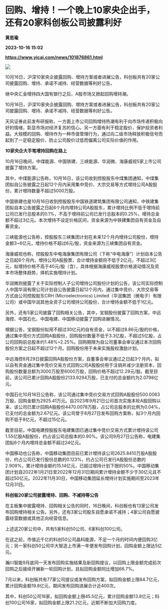 # 回购、增持！一个晚上10家央企出手，还有20家科创板公司披露利好
**黄思瑜**

**2023-10-16 15:02**

**https://www.yicai.com/news/101876861.html**

![](https://imgcdn.yicai.com/uppics/slides/2023/10/a517ed459bde03f2bd525832f541ce06.jpg)

10月16日，沪深10家央企披露回购、增持方案或者进展公告，科创板共有20家公司披露回购、增持、承诺不减持、经营数据等利好公告。

继中央汇金增持四大国有银行之后，A股市场又掀起回购增持潮。

10月16日，沪深10家央企披露回购、增持方案或者进展公告，科创板共有20家公司披露回购、增持、承诺不减持、经营数据等利好公告。

天风证券此前发布研报称，一方面上市公司回购增持热潮有利于向市场传递积极向好的情绪，彰显市场对经济复苏的信心。另一方面有利于稳定股价，保护投资者利益。大规模的回购、增持作为一种市值管理行为，通过向二级市场释放积极信号而起到了一定稳定股价、防止公司股价过低而偏离公司实际价值的作用。

**10家央企大手笔增持回购在路上**

10月16日晚间，中煤能源、中国铁建、三峡能源、华润微、海康威视5家上市公司披露了增持方案。

其中，中煤能源公告称，10月16日，该公司收到控股股东中煤集团通知，中煤集团拟自公告披露之日起12个月内采用集中竞价、大宗交易等方式增持公司A股股份，累计增持数量不超过5000万股。

中国铁建也是10月16日收到控股股东中国铁道建筑集团有限公司通知，中铁建集团拟自本公告披露之日起6个月内增持公司A股股东，累计增持比例不低于增持前公司已发行总股本的0.1%，不高于增持前公司已发行总股本的0.25%，增持总金额不超过3亿元。本次增持不设定价格区间，资金来源为中铁建集团自有资金及自筹资金。

三峡能源也公告称，控股股东三峡集团计划在未来12个月内增持公司股份，增持金额3~6亿元，增持价格不超过6元/股，资金来源为三峡集团自有资金。

海康威视也称，控股股东中电海康集团有限公司（下称“中电海康”）计划自本公告之日起6个月内，增持公司A股股票，合计增持金额将不低于2亿元，不超过3亿元，拟增持价格不高于40元/股（含），具体根据海康威视股票价格波动情况及资本市场整体趋势，择机实施增持计划。

华润微则披露了关于实际控制人子公司增持公司股份计划的公告，该公司实际控制人中国华润有限公司计划自公告披露日起12个月内，通过集中竞价、大宗交易等方式由公司控股股东CRH (Microelectronics) Limited（华润集团（微电子）有限公司）或中国华润其他全资子公司增持公司股份，合计增持金额不低于1亿元。

另外，还有5家公司披露了回购相关公告，其中，宝钢股份披露了回购方案，中远海控、中国石化、中国电建、中国移动披露了回购进展情况。

根据公告，宝钢股份拟用不超过30亿元的自有资金，以不超过8.86元/股的价格，通过集中竞价方式回购A股股份，回购股份数量不低于3.3亿股，不超过5亿股，占公司回购前总股本约1.48%~2.25%。回购期限为自公司董事会审议通过本次回购股份方案之日起不超过12个月。回购股份用于未来实施股权激励计划。

中远海控8月29日披露回购A股股份方案，自董事会审议通过之日起3个月内，拟以自有资金通过集中竞价交易方式回购公司A股股份用于注销并减少注册资本，回购股份数量总额为3000万股至6000万股，回购价格不超过12.29元/股。截至目前，该公司已累计回购A股股份2133.9294万股，已支付的总金额约为2.0798亿元。

中国石化10月16日公告称，该公司通过集中竞价交易方式回购A股股份500.0063万股，回购金额为2925.41万元。自2023年9月21日公司首次实施本轮A股回购以来，该公司已累计回购A股股份4470.0078万股，占公司总股本的比例为0.04%，已支付的总金额为2.67亿元。该公司曾于8月27日发布回购方案称，拟3个月内回购不低于8亿元，不超过15亿元。

截至目前，中国电建控股股东电建集团已通过集中竞价交易方式累计增持该公司1.55亿股A股股份，约占该公司总股本的0.90%。该公司9月27日公告称，电建集团拟6个月内增持总金额不超过24亿元。

中国移动也公告称，中国移动集团目前已累计增持该公司2625.8410万股A股股份，约占公司已发行股份总数的0.123%，约占公司已发行A股股份总数的2.909%，累计增持金额约15.14亿元，已超过增持计划下限的50%。中国移动集团计划自2022年1月21日至2022年12月31日期间累计增持金额不少于30亿元且不超过50亿元。2022年11月30日，中国移动集团延长增持计划实施期间至2023年12月31日。

**科创板20家公司披露增持、回购、不减持等公告**

在主板集中披露增持、回购相关公告的同时，16日晚间，科创板也有13家公司发布回购增持相关公告。另外，还有3家公司股东自愿承诺不减持；4家公司自愿披露经营数据或其他正向经营信息。

上述这20家公司中，共有5家科创50公司、6家科创100公司。

在这之前，市值近千亿的科创50公司晶科能源，不足一个月的时间内便回购3亿元；另一家科创50公司华大智造上市满一年便发布回购计划，回购金额上限达5亿元。

瀚川智能9月底同一天发布回购实施结果及新回购提议，以回购上限金额完成前次回购之后接续开展新一轮回购计划，且拟回购金额同比增加66.7%。

7月以来，科创板共有77家公司提议或发布回购方案，拟回购金额上限84.7亿元，累计回购金额19.8亿元，期间发布回购进展合计近400次。

其中，科创50公司18家，拟回购金额上限45.5亿元，累计回购金额13.8亿元；科创100公司16家，拟回购金额上限21.2亿元，近期不断加大回购力度。